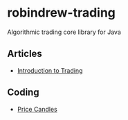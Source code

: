 # robindrew-trading
Algorithmic trading core library for Java

## Articles
* [Introduction to Trading](https://github.com/robindrew/robindrew-trading/wiki/Introduction-to-Trading)

## Coding
* [Price Candles](https://github.com/robindrew/robindrew-trading/wiki/Coding:-Price-Candles)

